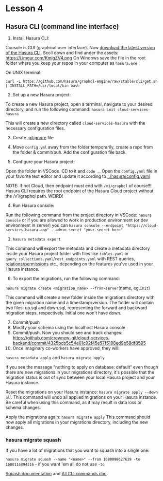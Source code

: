 # Lesson 4

## Hasura CLI (command line interface) 

1. Install Hasura CLI:

Console is GUI (graphical user interface). Now [download the latest version of the Hasura CLI](https://github.com/hasura/graphql-engine/releases). Scoll down and find under the assets: https://i.imgur.com/KmjgZV4.png On Windows save the file in the root folder where you keep your repos in your computer as `hasura.exe`

On UNIX terminal:

`curl -L https://github.com/hasura/graphql-engine/raw/stable/cli/get.sh | INSTALL_PATH=/usr/local/bin bash`

2. Set up a new Hasura project:

To create a new Hasura project, open a terminal, navigate to your desired directory, and run the following command: `hasura init cloud-services-hasura`

This will create a new directory called `cloud-services-hasura` with the necessary configuration files.

3. Create [.gitignore](https://github.com/crewnew-git/cloud-services-backend/blob/main/.gitignore) file

4. Move `config.yml` away from the folder temporarily, create a repo from the folder & commit/puh. Add the configuration file back.

5. Configure your Hasura project:

Open the folder in VSCode. CD to it and `code .`. Open the `config.yaml` file in your favorite text editor and update it according to [../hasura/config.yaml](../hasura/config.yaml)

NOTE: If not Cloud, then endpoint must end with `/v1/graphql` of course!!! Hasura CLI requires the root endpoint of the Hasura Cloud project without the /v1/graphql path. WEIRD!

4. Run Hasura console:

Run the following command from the project directory in VSCode: `hasura console` or if you are allowed to work in production environment (or dev environment in server) you can `hasura console --endpoint "https://cloud-services.hasura.app" --admin-secret "your-secret-here"`

1. `hasura metadata export`

This command will export the metadata and create a metadata directory inside your Hasura project folder with files like `tables.yaml` or `query_collections.yaml`/`rest_endpoints.yaml` with REST queries, [relations/permissions](https://github.com/crewnew-git/cloud-services-backend/blob/main/metadata/databases/default/tables/public_rooms.yaml) etc., depending on the features you've used in your Hasura instance.

6. To export the migrations, run the following command:

`hasura migrate create <migration_name> --from-server`(name, eg.`init`)

This command will create a new folder inside the migrations directory with the given migration name and a timestamp/version. The folder will contain two files: up.sql and down.sql, representing the forward and backward migration steps, respectively. Initial one won't have down.

7. Commit/push
8. Modify your schema using the localhost Hasura console
9. Commit/push. Now you should see and track changes: https://github.com/crewnew-git/cloud-services-backend/commit/4325bcb5c54e01c92f45e57f5198ed9b58df8595
10. Once imaginary co-workers have approved, they will:

`hasura metadata apply`
and
`hasura migrate apply`

If you see the message "nothing to apply on database: default" even though there are new migrations in your migrations directory, it's possible that the migration status is out of sync between your local Hasura project and your Hasura instance.

Reset the migrations on your Hasura instance: `hasura migrate apply --down all` This command will undo all applied migrations on your Hasura instance. Be careful when using this command, as it may result in data loss or schema changes.

Apply the migrations again: `hasura migrate apply` This command should now apply all migrations in your migrations directory, including the new changes.

### hasura migrate squash

If you have a lot of migrations that you want to squash into a single one:

`hasura migrate squash --name "<name>" --from 1680098627629 -to 1680116894316` - if you want 'em all do not use `-to`

[Squash documentation](https://hasura.io/docs/latest/hasura-cli/commands/hasura_migrate_squash/) and [All CLI commands doc](https://hasura.io/docs/latest/hasura-cli/commands/index/).